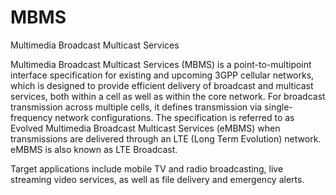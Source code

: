 # MBMS


Multimedia Broadcast Multicast Services

Multimedia Broadcast Multicast Services (MBMS) is a point-to-multipoint
interface specification for existing and upcoming 3GPP cellular
networks, which is designed to provide efficient delivery of broadcast
and multicast services, both within a cell as well as within the core
network. For broadcast transmission across multiple cells, it defines
transmission via single-frequency network configurations. The
specification is referred to as Evolved Multimedia Broadcast Multicast
Services (eMBMS) when transmissions are delivered through an LTE (Long
Term Evolution) network. eMBMS is also known as LTE Broadcast.

Target applications include mobile TV and radio broadcasting, live
streaming video services, as well as file delivery and emergency alerts.

